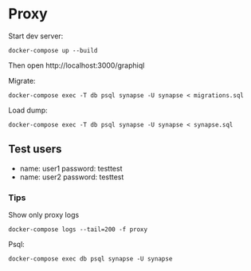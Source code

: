 # Proxy

Start dev server:
```
docker-compose up --build
```

Then open http://localhost:3000/graphiql

Migrate:
```
docker-compose exec -T db psql synapse -U synapse < migrations.sql
```

Load dump:
```
docker-compose exec -T db psql synapse -U synapse < synapse.sql
```

## Test users

 - name: user1 password: testtest
 - name: user2 password: testtest

### Tips

Show only proxy logs
```
docker-compose logs --tail=200 -f proxy
```

Psql:
```
docker-compose exec db psql synapse -U synapse
```
